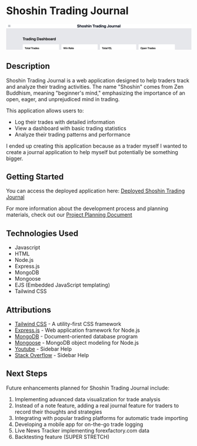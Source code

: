 # Shoshin Trading Journal

![Shoshin Trading Journal Logo](images/Shoshin.png)

## Description

Shoshin Trading Journal is a web application designed to help traders track and analyze their trading activities. The name "Shoshin" comes from Zen Buddhism, meaning "beginner's mind," emphasizing the importance of an open, eager, and unprejudiced mind in trading.

This application allows users to:
- Log their trades with detailed information
- View a dashboard with basic trading statistics
- Analyze their trading patterns and performance

I ended up creating this application because as a trader myself I wanted to create a journal application to help myself but potentially be something bigger. 

## Getting Started

You can access the deployed application here: [Deployed Shoshin Trading Journal](https://your-deployed-app-url.com)

For more information about the development process and planning materials, check out our [Project Planning Document](https://trello.com/b/fXqwS19D/shoshin)

## Technologies Used

- Javascript
- HTML
- Node.js
- Express.js
- MongoDB
- Mongoose
- EJS (Embedded JavaScript templating)
- Tailwind CSS

## Attributions

- [Tailwind CSS](https://tailwindcss.com/) - A utility-first CSS framework
- [Express.js](https://expressjs.com/) - Web application framework for Node.js
- [MongoDB](https://www.mongodb.com/) - Document-oriented database program
- [Mongoose](https://mongoosejs.com/) - MongoDB object modeling for Node.js
- [Youtube](youtube.com) - Sidebar Help
- [Stack Overflow](stackoverflow.com) - Sidebar Help
## Next Steps

Future enhancements planned for Shoshin Trading Journal include:

1. Implementing advanced data visualization for trade analysis
2. Instead of a note feature, adding a real journal feature for traders to record their thoughts and strategies
3. Integrating with popular trading platforms for automatic trade importing
4. Developing a mobile app for on-the-go trade logging
5. Live News Tracker implementing forexfactory.com data
6. Backtesting feature (SUPER STRETCH)
